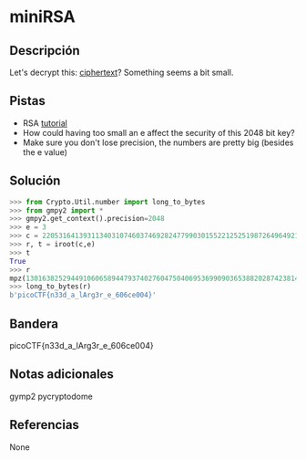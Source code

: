 # miniRSA

## Descripción
Let's decrypt this: [ciphertext](https://jupiter.challenges.picoctf.org/static/ee7e2388b45f521b285334abb5a63771/ciphertext)? Something seems a bit small.

## Pistas
- RSA [tutorial](https://en.wikipedia.org/wiki/RSA_(cryptosystem))
- How could having too small an e affect the security of this 2048 bit key?
- Make sure you don't lose precision, the numbers are pretty big (besides the e value)

## Solución
```python
>>> from Crypto.Util.number import long_to_bytes
>>> from gmpy2 import *
>>> gmpy2.get_context().precision=2048
>>> e = 3
>>> c = 2205316413931134031074603746928247799030155221252519872649649212867614751848436763801274360463406171277838056821437115883619169702963504606017565783537203207707757768473109845162808575425972525116337319108047893250549462147185741761825125
>>> r, t = iroot(c,e)
>>> t
True
>>> r
mpz(13016382529449106065894479374027604750406953699090365388202874238148389207291005)
>>> long_to_bytes(r)
b'picoCTF{n33d_a_lArg3r_e_606ce004}'

```

## Bandera
picoCTF{n33d_a_lArg3r_e_606ce004}

## Notas adicionales
gymp2
pycryptodome

## Referencias
None